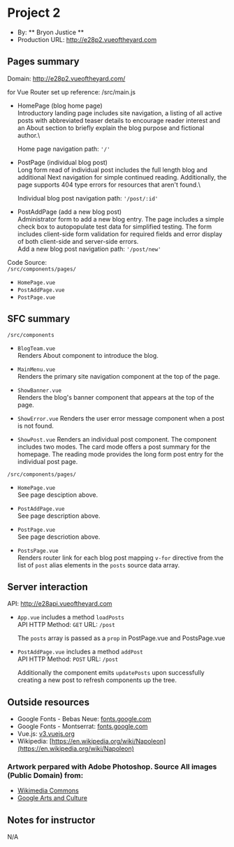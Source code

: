 # Project 2

- By: ** Bryon Justice **
- Production URL: <http://e28p2.vueoftheyard.com>

## Pages summary

Domain: http://e28p2.vueoftheyard.com/

for Vue Router set up reference: /src/main.js

- HomePage (blog home page)\
  Introductory landing page includes site navigation, a listing of all active posts with abbreviated teaser details to encourage reader interest and an About section to briefly explain the blog purpose and fictional author.\

  Home page navigation path: `'/'`

- PostPage (individual blog post)\
  Long form read of individual post includes the full length blog and additional Next navigation for simple continued reading. Additionally, the page supports 404 type errors for resources that aren't found.\

  Individual blog post navigation path: `'/post/:id'`

- PostAddPage (add a new blog post)\
  Administrator form to add a new blog entry. The page includes a simple check box to autopopulate test data for simplified testing. The form includes client-side form validation for required fields and error display of both client-side and server-side errors.\
  Add a new blog post navigation path: `'/post/new'`

Code Source:\
`/src/components/pages/`

- `HomePage.vue`
- `PostAddPage.vue`
- `PostPage.vue`

## SFC summary

`/src/components`

- `BlogTeam.vue`\
  Renders About component to introduce the blog.

- `MainMenu.vue`\
  Renders the primary site navigation component at the top of the page.

- `ShowBanner.vue`\
  Renders the blog's banner component that appears at the top of the page.

- `ShowError.vue`
  Renders the user error message component when a post is not found.

- `ShowPost.vue`
  Renders an individual post component. The component includes two modes.
  The card mode offers a post summary for the homepage. The reading mode provides the long form post entry for the individual post page.

`/src/components/pages/`

- `HomePage.vue`\
  See page desciption above.

- `PostAddPage.vue`\
  See page description above.

- `PostPage.vue`\
  See page descriotion above.

- `PostsPage.vue`\
  Renders router link for each blog post mapping `v-for` directive from the list of `post` alias elements in the `posts` source data array.

## Server interaction

API: <http://e28api.vueoftheyard.com>

- `App.vue` includes a method `loadPosts`<br/>
  API HTTP Method: `GET` URL: `/post`

  The `posts` array is passed as a `prop` in PostPage.vue and PostsPage.vue

- `PostAddPage.vue` includes a method `addPost`<br/>
  API HTTP Method: `POST` URL: `/post`<br/>

  Additionally the component emits `updatePosts` upon successfully creating a new post to refresh components up the tree.

## Outside resources

- Google Fonts - Bebas Neue: [fonts.google.com](https://fonts.google.com/specimen/Bebas+Neue)
- Google Fonts - Montserrat: [fonts.google.com](https://fonts.google.com/specimen/Montserrat)
- Vue.js: [v3.vuejs.org](https://v3.vuejs.org/guide/introduction.html)
- Wikipedia: [https://en.wikipedia.org/wiki/Napoleon](https://en.wikipedia.org/wiki/Napoleon)

### Artwork perpared with Adobe Photoshop. Source All images (Public Domain) from:

- [Wikimedia Commons](/commons.wikimedia.org)
- [Google Arts and Culture](https://artsandculture.google.com/)

## Notes for instructor

N/A
